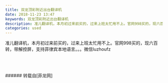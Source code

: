 ```yaml
---
title: 双龙顶彩附近出台翻译机
date: 2018-11-23 13:47
keywords: 双龙顶彩附近出台翻译机
description: 准儿翻译机，本月初过来前买的，过来上班太忙用不上。官网998买的，现六百转，带解控屏，支持菲律宾本地语言。。。微信luzhoufz
categories: used
---
```

<td class="t_f" id="postmessage_2337401">

准儿翻译机，本月初过来前买的，过来上班太忙用不上。官网998买的，现六百转，带解控屏，支持菲律宾本地语言。。。微信luzhoufz<br/>
<br/>
<img alt="" border="0" class="zoom" data-cf-modified-da86c9f1b4b7d78f7ebff8b3-="" file="http://www.flw.ph/data/appbyme/upload/image/201811/23/eKhszalFiGBF.jpg" id="aimg_CR22z" lazyloadthumb="1" onclick="" onmouseover="" src="http://www.flw.ph/data/appbyme/upload/image/201811/23/eKhszalFiGBF.jpg"/><br/>
<br/>
<img alt="" border="0" class="zoom" data-cf-modified-da86c9f1b4b7d78f7ebff8b3-="" file="http://www.flw.ph/data/appbyme/upload/image/201811/23/wW7s8zsNRWfv.jpg" id="aimg_C7J37" lazyloadthumb="1" onclick="" onmouseover="" src="http://www.flw.ph/data/appbyme/upload/image/201811/23/wW7s8zsNRWfv.jpg"/><br/>
<br/>
</td>
###### 转载自[菲龙网]